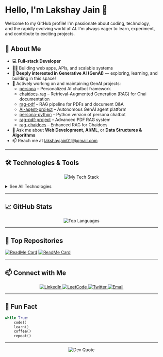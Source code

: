 # Hello, I'm Lakshay Jain 👋

Welcome to my GitHub profile! I'm passionate about coding, technology, and the rapidly evolving world of AI. I'm always eager to learn, experiment, and contribute to exciting projects.

## 🚀 About Me

- 💻 **Full-stack Developer**
- 👨‍💻 Building web apps, APIs, and scalable systems
- 🤖 **Deeply interested in Generative AI (GenAI)** — exploring, learning, and building in this space!
- 🧠 Actively working on and maintaining GenAI projects:
  - [persona](https://github.com/LakshayJ17/persona) – Personalized AI chatbot framework
  - [chaidocs-rag](https://github.com/LakshayJ17/chaidocs-rag) – Retrieval-Augmented Generation (RAG) for Chai documentation
  - [rag-pdf](https://github.com/LakshayJ17/rag-pdf) – RAG pipeline for PDFs and document Q&A
  - [Ai-agent-project](https://github.com/LakshayJ17/Ai-agent-project) – Autonomous GenAI agent platform
  - [persona-python](https://github.com/LakshayJ17/persona-python) – Python version of persona chatbot
  - [rag-pdf-project](https://github.com/LakshayJ17/rag-pdf-project) – Advanced PDF RAG system
  - [rag-chaidocs](https://github.com/LakshayJ17/rag-chaidocs) – Enhanced RAG for Chaidocs
- 💬 Ask me about **Web Development**, **AI/ML**, or **Data Structures & Algorithms**
- 📫 Reach me at [lakshayjain01lj@gmail.com](mailto:lakshayjain01lj@gmail.com)

---

## 🛠️ Technologies & Tools

<p align="center">
  <img src="https://skillicons.dev/icons?i=html,css,js,ts,react,nextjs,tailwind,nodejs,express,java,python,mongodb,postgres,prisma,docker,aws,vercel,netlify,github,git,clerk,openai" alt="My Tech Stack" />
</p>

<details>
  <summary>See All Technologies</summary>
  
  <p align="center">
    <img src="https://img.shields.io/badge/-HTML5-E34F26?style=for-the-badge&logo=html5&logoColor=white" alt="HTML5"/>
    <img src="https://img.shields.io/badge/-CSS3-1572B6?style=for-the-badge&logo=css3&logoColor=white" alt="CSS3"/>
    <img src="https://img.shields.io/badge/-JavaScript-F7DF1E?style=for-the-badge&logo=javascript&logoColor=black" alt="JavaScript"/>
    <img src="https://img.shields.io/badge/-TypeScript-007ACC?style=for-the-badge&logo=typescript&logoColor=white" alt="TypeScript"/>
    <img src="https://img.shields.io/badge/-React-61DAFB?style=for-the-badge&logo=react&logoColor=black" alt="React"/>
    <img src="https://img.shields.io/badge/-Next.js-000000?style=for-the-badge&logo=next.js&logoColor=white" alt="Next.js"/>
    <img src="https://img.shields.io/badge/-Tailwind%20CSS-38B2AC?style=for-the-badge&logo=tailwind-css&logoColor=white" alt="Tailwind CSS"/>
    <img src="https://img.shields.io/badge/-Node.js-339933?style=for-the-badge&logo=node.js&logoColor=white" alt="Node.js"/>
    <img src="https://img.shields.io/badge/-Express-000000?style=for-the-badge&logo=express&logoColor=white" alt="Express"/>
    <img src="https://img.shields.io/badge/-Java-007396?style=for-the-badge&logo=java&logoColor=white" alt="Java"/>
    <img src="https://img.shields.io/badge/-Python-3776AB?style=for-the-badge&logo=python&logoColor=white" alt="Python"/>
    <img src="https://img.shields.io/badge/-OpenAI-412991?style=for-the-badge&logo=openai&logoColor=white" alt="OpenAI"/>
    <img src="https://img.shields.io/badge/-LangChain-0FA36B?style=for-the-badge&logoColor=white" alt="LangChain"/>
    <img src="https://img.shields.io/badge/-QdrantDB-FF6F00?style=for-the-badge&logo=qdrant&logoColor=white" alt="QdrantDB"/>
    <img src="https://img.shields.io/badge/-PineconeDB-1A2636?style=for-the-badge&logo=pinecone&logoColor=white" alt="PineconeDB"/>
    <img src="https://img.shields.io/badge/-Hono-FF5733?style=for-the-badge&logo=hono&logoColor=white" alt="Hono"/>
    <img src="https://img.shields.io/badge/-MongoDB-47A248?style=for-the-badge&logo=mongodb&logoColor=white" alt="MongoDB"/>
    <img src="https://img.shields.io/badge/-PostgreSQL-336791?style=for-the-badge&logo=postgresql&logoColor=white" alt="PostgreSQL"/>
    <img src="https://img.shields.io/badge/-Prisma-2D3748?style=for-the-badge&logo=prisma&logoColor=white" alt="Prisma ORM"/>
    <img src="https://img.shields.io/badge/-Drizzle%20ORM-2E86AB?style=for-the-badge&logo=drizzle&logoColor=white" alt="Drizzle ORM"/>
    <img src="https://img.shields.io/badge/-AWS-232F3E?style=for-the-badge&logo=amazon-aws&logoColor=white" alt="AWS"/>
    <img src="https://img.shields.io/badge/-Vercel-000000?style=for-the-badge&logo=vercel&logoColor=white" alt="Vercel"/>
    <img src="https://img.shields.io/badge/-Netlify-00C7B7?style=for-the-badge&logo=netlify&logoColor=white" alt="Netlify"/>
    <img src="https://img.shields.io/badge/-Docker-2496ED?style=for-the-badge&logo=docker&logoColor=white" alt="Docker"/>
    <img src="https://img.shields.io/badge/-GitHub-181717?style=for-the-badge&logo=github&logoColor=white" alt="GitHub"/>
    <img src="https://img.shields.io/badge/-Clerk-3E3E3E?style=for-the-badge&logo=clerk&logoColor=white" alt="Clerk"/>
    <img src="https://img.shields.io/badge/-ImageKit-01B671?style=for-the-badge&logo=imagekit&logoColor=white" alt="ImageKit"/>
  </p>
</details>

---

## 📈 GitHub Stats

<div align="center">
  <img src="https://github-readme-stats.vercel.app/api/top-langs/?username=LakshayJ17&layout=compact&theme=radical&hide_border=true" alt="Top Languages" />
</div>

---

## 🌟 Top Repositories

[![ReadMe Card](https://github-readme-stats.vercel.app/api/pin/?username=LakshayJ17&repo=paytm-app&theme=radical)](https://github.com/LakshayJ17/paytm-app)
[![ReadMe Card](https://github-readme-stats.vercel.app/api/pin/?username=LakshayJ17&repo=medium-blog-website&theme=radical)](https://github.com/LakshayJ17/medium-blog-website)

---

## 📫 Connect with Me

<p align="center">
  <a href="https://www.linkedin.com/in/lakshayj17">
    <img src="https://img.shields.io/badge/-LinkedIn-0077B5?style=for-the-badge&logo=linkedin&logoColor=white" alt="LinkedIn"/>
  </a>
  <a href="https://leetcode.com/u/meLaksh17/">
    <img src="https://img.shields.io/badge/-LeetCode-FFA116?style=for-the-badge&logo=leetcode&logoColor=white" alt="LeetCode"/>
  </a>
  <a href="https://twitter.com/lakshcode">
    <img src="https://img.shields.io/badge/-Twitter-1DA1F2?style=for-the-badge&logo=twitter&logoColor=white" alt="Twitter"/>
  </a>
  <a href="mailto:lakshayjain01lj@gmail.com">
    <img src="https://img.shields.io/badge/-Email-EA4335?style=for-the-badge&logo=gmail&logoColor=white" alt="Email"/>
  </a>
</p>

---

## 🧩 Fun Fact

```python
while True:
    code()
    learn()
    coffee()
    repeat()
```

---

<div align="center">
  <img src="https://quotes-github-readme.vercel.app/api?type=horizontal&theme=radical" alt="Dev Quote" />
</div>
